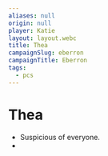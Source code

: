 ```yaml
---
aliases: null
origin: null
player: Katie
layout: layout.webc
title: Thea
campaignSlug: eberron
campaignTitle: Eberron
tags:
  - pcs
---
```

# Thea

- Suspicious of everyone.
- 
